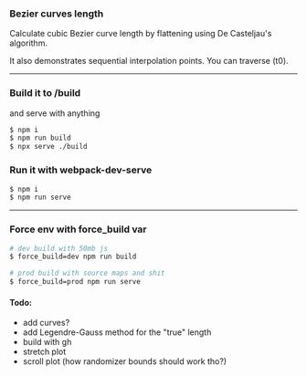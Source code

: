 ### Bezier curves length

Calculate cubic Bezier curve length by flattening using De Casteljau's algorithm.

It also demonstrates sequential interpolation points. You can traverse (t0).

---

### Build it to /build

and serve with anything

```bash
$ npm i
$ npm run build
$ npx serve ./build
```

### Run it with webpack-dev-serve

```bash
$ npm i
$ npm run serve
```

---

### Force env with force_build var

```bash
# dev build with 50mb js
$ force_build=dev npm run build

# prod build with source maps and shit
$ force_build=prod npm run serve
```

#### Todo:

- add curves?
- add Legendre-Gauss method for the "true" length
- build with gh
- stretch plot
- scroll plot (how randomizer bounds should work tho?)
